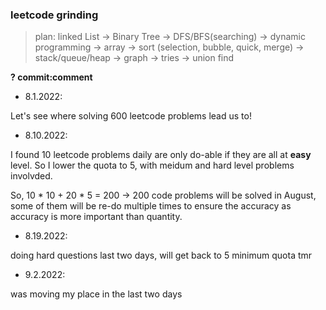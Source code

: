 ### leetcode grinding

> plan: linked List -> Binary Tree -> DFS/BFS(searching) -> dynamic programming -> array -> sort (selection, bubble, quick, merge) -> stack/queue/heap -> graph -> tries -> union find

**? commit:comment**

- 8.1.2022:

Let's see where solving 600 leetcode problems lead us to!

- 8.10.2022:

I found 10 leetcode problems daily are only do-able if they are all at **easy** level. So I lower the quota to 5, with meidum and hard level problems involvded. 

So, 10 * 10 + 20 * 5 = 200 -> 200 code problems will be solved in August, some of them will be re-do multiple times to ensure the accuracy as accuracy is more important than quantity.

- 8.19.2022:

doing hard questions last two days, will get back to 5 minimum quota tmr

- 9.2.2022:

was moving my place in the last two days
